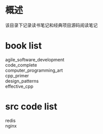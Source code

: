 # 概述
该目录下记录读书笔记和经典项目源码阅读笔记

# book list
agile_software_development<br>
code_complete<br>
computer_programming_art<br>
cpp_primer<br>
design_patterns<br>
effective_cpp<br>

# src code list
redis<br>
nginx<br>
